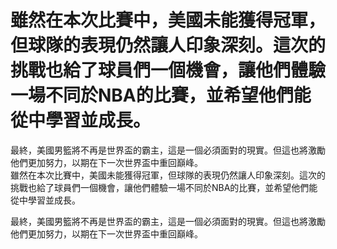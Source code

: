#  雖然在本次比賽中，美國未能獲得冠軍，但球隊的表現仍然讓人印象深刻。這次的挑戰也給了球員們一個機會，讓他們體驗一場不同於NBA的比賽，並希望他們能從中學習並成長。

最終，美國男籃將不再是世界盃的霸主，這是一個必須面對的現實。但這也將激勵他們更加努力，以期在下一次世界盃中重回巔峰。  
  雖然在本次比賽中，美國未能獲得冠軍，但球隊的表現仍然讓人印象深刻。這次的挑戰也給了球員們一個機會，讓他們體驗一場不同於NBA的比賽，並希望他們能從中學習並成長。

最終，美國男籃將不再是世界盃的霸主，這是一個必須面對的現實。但這也將激勵他們更加努力，以期在下一次世界盃中重回巔峰。 